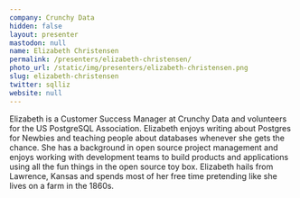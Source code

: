 ```yaml
---
company: Crunchy Data
hidden: false
layout: presenter
mastodon: null
name: Elizabeth Christensen
permalink: /presenters/elizabeth-christensen/
photo_url: /static/img/presenters/elizabeth-christensen.png
slug: elizabeth-christensen
twitter: sqlliz
website: null
---
```


Elizabeth is a Customer Success Manager at Crunchy Data and volunteers for the US PostgreSQL Association. Elizabeth enjoys writing about Postgres for Newbies and teaching people about databases whenever she gets the chance. She has a background in open source project management and enjoys working with development teams to build products and applications using all the fun things in the open source toy box. Elizabeth hails from Lawrence, Kansas and spends most of her free time pretending like she lives on a farm in the 1860s.
